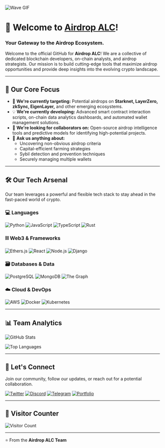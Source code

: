 ![Wave GIF](https://media.giphy.com/media/jQpJvEKfN6DFcmIrXj/giphy.gif)

# 🚀 Welcome to [Airdrop ALC](https://github.com/airdropalc)!

### Your Gateway to the Airdrop Ecosystem.

Welcome to the official GitHub for **Airdrop ALC**! We are a collective of dedicated blockchain developers, on-chain analysts, and airdrop strategists. Our mission is to build cutting-edge tools that maximize airdrop opportunities and provide deep insights into the evolving crypto landscape.

---

## 🎯 Our Core Focus

- 🔭 **We're currently targeting:** Potential airdrops on **Starknet, LayerZero, zkSync, EigenLayer,** and other emerging ecosystems.
- 💡 **We're currently developing:** Advanced smart contract interaction scripts, on-chain data analytics dashboards, and automated wallet management solutions.
- 🤝 **We're looking for collaborators on:** Open-source airdrop intelligence tools and predictive models for identifying high-potential projects.
- 💬 **Ask us anything about:**
  - Uncovering non-obvious airdrop criteria
  - Capital-efficient farming strategies
  - Sybil detection and prevention techniques
  - Securely managing multiple wallets

---

## 🛠️ Our Tech Arsenal

Our team leverages a powerful and flexible tech stack to stay ahead in the fast-paced world of crypto.

### 💻 Languages
![Python](https://img.shields.io/badge/Python-3776AB?style=for-the-badge&logo=python&logoColor=white)
![JavaScript](https://img.shields.io/badge/JavaScript-F7DF1E?style=for-the-badge&logo=javascript&logoColor=black)
![TypeScript](https://img.shields.io/badge/TypeScript-3178C6?style=for-the-badge&logo=typescript&logoColor=white)
![Rust](https://img.shields.io/badge/Rust-000000?style=for-the-badge&logo=rust&logoColor=white)

### ⛓️ Web3 & Frameworks
![Ethers.js](https://img.shields.io/badge/Ethers.js-2C2C2C?style=for-the-badge&logo=ethereum&logoColor=white)
![React](https://img.shields.io/badge/React-61DAFB?style=for-the-badge&logo=react&logoColor=black)
![Node.js](https://img.shields.io/badge/Node.js-339933?style=for-the-badge&logo=node.js&logoColor=white)
![Django](https://img.shields.io/badge/Django-092E20?style=for-the-badge&logo=django&logoColor=white)

### 🗃️ Databases & Data
![PostgreSQL](https://img.shields.io/badge/PostgreSQL-4169E1?style=for-the-badge&logo=postgresql&logoColor=white)
![MongoDB](https://img.shields.io/badge/MongoDB-47A248?style=for-the-badge&logo=mongodb&logoColor=white)
![The Graph](https://img.shields.io/badge/The%20Graph-6f4cff?style=for-the-badge&logo=thegraph&logoColor=white)

### ☁️ Cloud & DevOps
![AWS](https://img.shields.io/badge/AWS-232F3E?style=for-the-badge&logo=amazon-aws&logoColor=white)
![Docker](https://img.shields.io/badge/Docker-2496ED?style=for-the-badge&logo=docker&logoColor=white)
![Kubernetes](https://img.shields.io/badge/Kubernetes-326CE5?style=for-the-badge&logo=kubernetes&logoColor=white)

---

## 📊 Team Analytics

![GitHub Stats](https://github-readme-stats.vercel.app/api?username=airdropalc&show_icons=true&theme=tokyonight&count_private=true&include_all_commits=true)

![Top Languages](https://github-readme-stats.vercel.app/api/top-langs/?username=airdropalc&layout=compact&theme=tokyonight)

---

## 🔗 Let's Connect

Join our community, follow our updates, or reach out for a potential collaboration.

[![Twitter](https://img.shields.io/badge/Twitter-1DA1F2?style=for-the-badge&logo=twitter&logoColor=white)](https://github.com/airdropalc)
[![Discord](https://img.shields.io/badge/Discord-5865F2?style=for-the-badge&logo=discord&logoColor=white)](https://github.com/airdropalc)
[![Telegram](https://img.shields.io/badge/Telegram-26A5E4?style=for-the-badge&logo=telegram&logoColor=white)](t.me/airdropalc)
[![Portfolio](https://img.shields.io/badge/Website-FF5722?style=for-the-badge&logo=google-chrome&logoColor=white)](https://github.com/airdropalc)

---

## 👀 Visitor Counter

![Visitor Count](https://komarev.com/ghpvc/?username=airdropalc&color=blue&style=flat-square)

---

⭐️ From the **Airdrop ALC Team**
